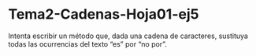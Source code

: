 # Tema2-Cadenas-Hoja01-ej5

Intenta escribir un método que, dada una cadena de caracteres, sustituya todas las ocurrencias del texto “es” por “no por”.
